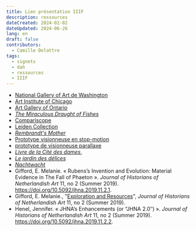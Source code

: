 ```yaml
---
title: Lien présentation IIIF
description: ressources
dateCreated: 2024-02-02
dateUpdated: 2024-06-26
lang: en
draft: false
contributors:
  - Camille Delattre
tags:
  - signets
  - dah
  - ressources
  - IIIF
---
```


- [National Gallery of Art de Washington](https://www.nga.gov/collection.html)
- [Art Institute of Chicago](https://www.artic.edu/collection)
- [Art Gallery of Ontario](https://ago.ca/collection/browse)
- [_The Miraculous Draught of Fishes_](https://collections.vam.ac.uk/item/O102006/the-miraculous-draught-of-fishes-tapestry-cartoon-raphael/)
- [Compariscope](https://vanda.github.io/iiif-features/compariscope.html?manifest=img/manifest_constable.json)
- [Leiden Collection](https://www.theleidencollection.com/collection/)
- [_Rembrandt's Mother_](https://www.theleidencollection.com/viewer/rembrandts-mother/)
- [Prototype visionneuse en stop-motion](https://vanda.github.io/iiif-features/frameAnimator.html?manifest=https://vanda.github.io/iiif-features/img/manifest_muybridge.json)
- [prototype de visionneuse parallaxe](https://vanda.github.io/iiif-features/parallaxViewer.html?manifest=img/manifest_peepshow.p3.json)
- [_Livre de la Cité des dames_,](https://gallica.bnf.fr/view3if/ga/ark:/12148/btv1b8448962v/f16)
- [_Le jardin des délices_](https://https://archief.ntr.nl/tuinderlusten/en.html#)
- [_Nachtwacht_](https://beleefdenachtwacht.nl/en)
- Gifford, E. Melanie. « Rubens’s Invention and Evolution: Material Evidence in The Fall of Phaeton ». _Journal of Historians of Netherlandish Art_ 11, no 2 (Summer 2019). https://doi.org/10.5092/jhna.2019.11.2.1.
- Gifford, E. Melanie., "[Exploration and Resources](https://jhna.org/articles/phaeton-exploration-and-resources/#author)", _Journal of Historians of Netherlandish Art_ 11, no 2 (Summer 2019).
- Henel, Jennifer. « JHNA’s Enhancements (or “JHNA 2.0″) ». _Journal of Historians of Netherlandish Art_ 11, no 2 (Summer 2019). https://doi.org/10.5092/jhna.2019.11.2.2.
